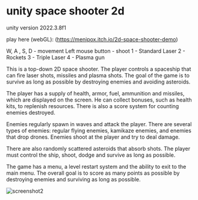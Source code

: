 # unity space shooter 2d
unity version 2022.3.8f1

play here (webGL): (https://menipox.itch.io/2d-space-shooter-demo)

W, A , S, D - movement
Left mouse button - shoot
1 - Standard Laser
2 - Rockets
3 - Triple Laser
4 - Plasma gun

This is a top-down 2D space shooter. The player controls a spaceship that can fire laser shots, missiles and plasma shots. The goal of the game is to survive as long as possible by destroying enemies and avoiding asteroids.

The player has a supply of health, armor, fuel, ammunition and missiles, which are displayed on the screen. He can collect bonuses, such as health kits, to replenish resources. There is also a score system for counting enemies destroyed.

Enemies regularly spawn in waves and attack the player. There are several types of enemies: regular flying enemies, kamikaze enemies, and enemies that drop drones. Enemies shoot at the player and try to deal damage.

There are also randomly scattered asteroids that absorb shots. The player must control the ship, shoot, dodge and survive as long as possible.

The game has a menu, a level restart system and the ability to exit to the main menu. The overall goal is to score as many points as possible by destroying enemies and surviving as long as possible.

![screenshot2](https://github.com/ewt1337/unity-space-shooter-2d/assets/125386467/0bae8398-c4e2-4f81-8d9e-5f6e2b6045a9)
